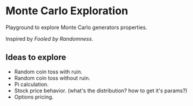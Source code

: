# Monte Carlo Exploration

Playground to explore Monte Carlo generators properties.

Inspired by _Fooled by Randomness_.


## Ideas to explore

- Random coin toss with ruin.
- Random coin toss without ruin.
- Pi calculation.
- Stock price behavior. (what's the distribution? how to get it's params?)
- Options pricing.